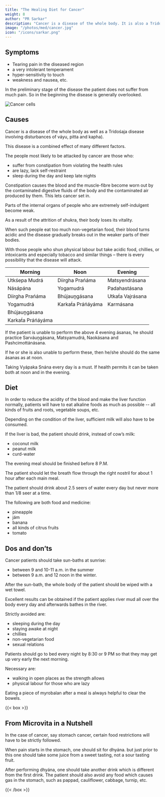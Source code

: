```yaml
---
title: "The Healing Diet for Cancer"
weight: 8
author: "PR Sarkar"
description: "Cancer is a disease of the whole body. It is also a Tridośaja disease  involving disturbances of váyu, pitta and kapha. It is a combined effect of many different factors"
image: "/photos/med/cancer.jpg"
icon: "/icons/sarkar.png"
---
```



## Symptoms 

- Tearing pain in the diseased region
- a very intolerant temperament
- hyper-sensitivity to touch
- weakness and nausea, etc.

In the preliminary stage of the disease the patient does not suffer from much pain. So in the beginning the disease is generally overlooked.


![Cancer cells](/photos/med/cancer.jpg)


## Causes

Cancer is a disease of the whole body as well as a Tridośaja disease involving disturbances of váyu, pitta and kapha). 

This disease is a combined effect of many different factors. 

The people most likely to be attacked by cancer are those who:
- suffer from constipation from violating the health rules
- are lazy, lack self-restraint
- sleep during the day and keep late nights


Constipation causes the blood and the muscle-fibre become worn out by the contaminated digestive fluids of the body and the contaminated air produced by them. This lets cancer set in.

Parts of the internal organs of people who are extremely self-indulgent become weak. 

As a result of the attrition of shukra, their body loses its vitality. 

When such people eat too much non-vegetarian food, their blood turns acidic and the disease gradually breaks out in the weaker parts of their bodies.

With those people who shun physical labour but take acidic food, chillies, or intoxicants and especially tobacco and similar things – there is every possibility that the disease will attack.

<!-- Treatment= The appropriate ásanas and mudrás will have to be prescribed after ascertaining the reasons why the patient is suffering from the disease. Constipation is generally one cause of this disease, so special attention must be paid to regular clearance of the bowels.
 -->


Morning | Noon | Evening
--- | --- | ---
Utkśepa Mudrá | Diirgha Prańáma | Matsyendrásana 
Násápána | Yogamudrá | Padahastásana
Diirgha Prańáma | Bhújauṋgásana | Utkat́a Vajrásana
Yogamudrá | Karkat́a Práńáyáma | Karmásana
Bhújauṋgásana | |
Karkat́a Práńáyáma | |


If the patient is unable to perform the above 4 evening ásanas, he should practice Sarváuṋgásana, Matsyamudrá, Naokásana and Pashcimottánásana. 

If he or she is also unable to perform these, then he/she should do the same ásanas as at noon.

Taking Vyápaka Snána every day is a must. If health permits it can be taken both at noon and in the evening.


## Diet

In order to reduce the acidity of the blood and make the liver function normally, patients will have to eat alkaline foods as much as possible -- all kinds of fruits and roots, vegetable soups, etc.

Depending on the condition of the liver, sufficient milk will also have to be consumed.

If the liver is bad, the patient should drink, instead of cow’s milk:
- coconut milk
- peanut milk
- curd-water

The evening meal should be finished before 8 P.M. 

The patient should let the breath flow through the right nostril for about 1 hour after each main meal.

The patient should drink about 2.5 seers of water every day but never more than 1/8 seer at a time. 

The following are both food and medicine:
- pineapple
- jám
- banana
- all kinds of citrus fruits
- tomato


## Dos and don’ts

Cancer patients should take sun-baths at sunrise:
- between 9 and 10-11 a.m. in the summer
- between 9 a.m. and 12 noon in the winter.

After the sun-bath, the whole body of the patient should be wiped with a wet towel.

Excellent results can be obtained if the patient applies river mud all over the body every day and afterwards bathes in the river. 


Strictly avoided are:
- sleeping during the day
- staying awake at night
- chillies
- non-vegetarian food
- sexual relations

Patients should go to bed every night by 8:30 or 9 PM so that they may get up very early the next morning.


Necessary are: 
- walking in open places as the strength allows
- physical labour for those who are lazy

Eating a piece of myrobalan after a meal is always helpful to clear the bowels. 


{{< box >}}

## From Microvita in a Nutshell

In the case of cancer, say stomach cancer, certain food restrictions will have to be strictly followed. 

When pain starts in the stomach, one should sit for dhyána. but just prior to this one should take some juice from a sweet tasting, not a sour tasting fruit. 

After performing dhyána, one should take another drink which is different from the first drink. The patient should also avoid any food which causes gas in the stomach, such as pappad, cauliflower, cabbage, turnip, etc.

{{< /box >}}

